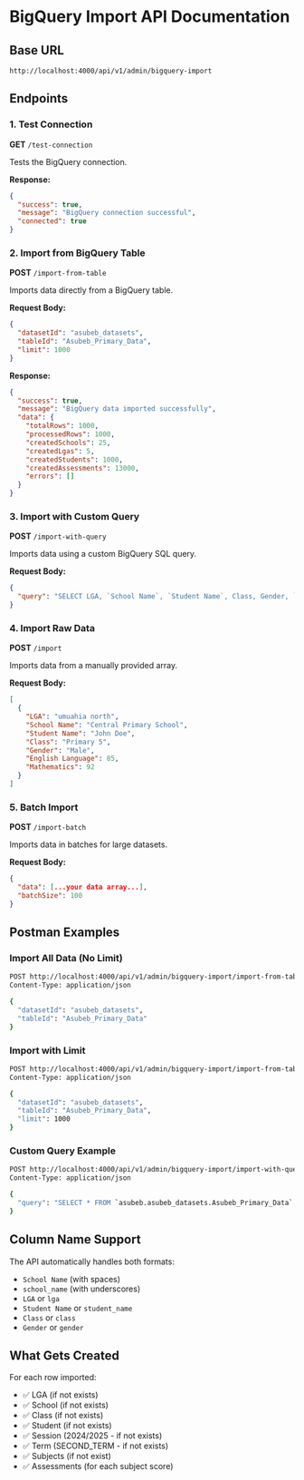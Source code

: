 # BigQuery Import API Documentation

## Base URL
```
http://localhost:4000/api/v1/admin/bigquery-import
```

## Endpoints

### 1. Test Connection
**GET** `/test-connection`

Tests the BigQuery connection.

**Response:**
```json
{
  "success": true,
  "message": "BigQuery connection successful",
  "connected": true
}
```

### 2. Import from BigQuery Table
**POST** `/import-from-table`

Imports data directly from a BigQuery table.

**Request Body:**
```json
{
  "datasetId": "asubeb_datasets",
  "tableId": "Asubeb_Primary_Data",
  "limit": 1000
}
```

**Response:**
```json
{
  "success": true,
  "message": "BigQuery data imported successfully",
  "data": {
    "totalRows": 1000,
    "processedRows": 1000,
    "createdSchools": 25,
    "createdLgas": 5,
    "createdStudents": 1000,
    "createdAssessments": 13000,
    "errors": []
  }
}
```

### 3. Import with Custom Query
**POST** `/import-with-query`

Imports data using a custom BigQuery SQL query.

**Request Body:**
```json
{
  "query": "SELECT LGA, `School Name`, `Student Name`, Class, Gender, `English Language`, Mathematics FROM `asubeb.asubeb_datasets.Asubeb_Primary_Data` LIMIT 100"
}
```

### 4. Import Raw Data
**POST** `/import`

Imports data from a manually provided array.

**Request Body:**
```json
[
  {
    "LGA": "umuahia north",
    "School Name": "Central Primary School",
    "Student Name": "John Doe",
    "Class": "Primary 5",
    "Gender": "Male",
    "English Language": 85,
    "Mathematics": 92
  }
]
```

### 5. Batch Import
**POST** `/import-batch`

Imports data in batches for large datasets.

**Request Body:**
```json
{
  "data": [...your data array...],
  "batchSize": 100
}
```

## Postman Examples

### Import All Data (No Limit)
```bash
POST http://localhost:4000/api/v1/admin/bigquery-import/import-from-table
Content-Type: application/json

{
  "datasetId": "asubeb_datasets",
  "tableId": "Asubeb_Primary_Data"
}
```

### Import with Limit
```bash
POST http://localhost:4000/api/v1/admin/bigquery-import/import-from-table
Content-Type: application/json

{
  "datasetId": "asubeb_datasets",
  "tableId": "Asubeb_Primary_Data",
  "limit": 1000
}
```

### Custom Query Example
```bash
POST http://localhost:4000/api/v1/admin/bigquery-import/import-with-query
Content-Type: application/json

{
  "query": "SELECT * FROM `asubeb.asubeb_datasets.Asubeb_Primary_Data` WHERE LGA = 'umuahia north'"
}
```

## Column Name Support

The API automatically handles both formats:
- `School Name` (with spaces)
- `school_name` (with underscores)
- `LGA` or `lga`
- `Student Name` or `student_name`
- `Class` or `class`
- `Gender` or `gender`

## What Gets Created

For each row imported:
- ✅ LGA (if not exists)
- ✅ School (if not exists)
- ✅ Class (if not exists)
- ✅ Student (if not exists)
- ✅ Session (2024/2025 - if not exists)
- ✅ Term (SECOND_TERM - if not exists)
- ✅ Subjects (if not exist)
- ✅ Assessments (for each subject score)

